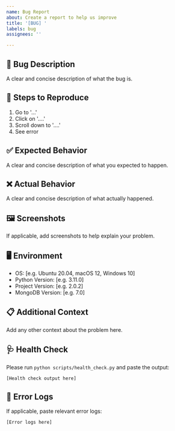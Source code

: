 ```yaml
---
name: Bug Report
about: Create a report to help us improve
title: '[BUG] '
labels: bug
assignees: ''

---
```


## 🐛 Bug Description
A clear and concise description of what the bug is.

## 🔄 Steps to Reproduce
1. Go to '...'
2. Click on '....'
3. Scroll down to '....'
4. See error

## ✅ Expected Behavior
A clear and concise description of what you expected to happen.

## ❌ Actual Behavior
A clear and concise description of what actually happened.

## 🖼️ Screenshots
If applicable, add screenshots to help explain your problem.

## 🖥️ Environment
- OS: [e.g. Ubuntu 20.04, macOS 12, Windows 10]
- Python Version: [e.g. 3.11.0]
- Project Version: [e.g. 2.0.2]
- MongoDB Version: [e.g. 7.0]

## 📋 Additional Context
Add any other context about the problem here.

## 🩺 Health Check
Please run `python scripts/health_check.py` and paste the output:

```
[Health check output here]
```

## 📝 Error Logs
If applicable, paste relevant error logs:

```
[Error logs here]
```